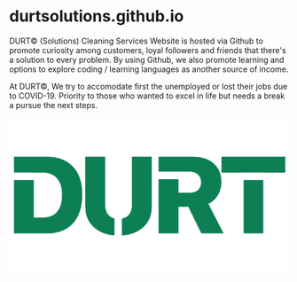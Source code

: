 # durtsolutions.github.io
DURT© (Solutions) Cleaning Services Website is hosted via Github to promote curiosity among customers, loyal followers and friends that there's a solution to every problem.
By using Github, we also promote learning and options to explore coding / learning languages as another source of income.

At DURT©, We try to accomodate first the unemployed or lost their jobs due to COVID-19. Priority to those who wanted to excel in life but needs a break a pursue the next steps.

<img src="DurtCut_Green.png" width="750" title="hover text">
